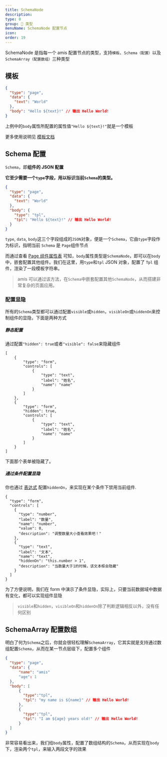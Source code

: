 ```yaml
---
title: SchemaNode
description:
type: 0
group: 🔧 类型
menuName: SchemaNode 配置节点
icon:
order: 19
---
```


SchemaNode 是指每一个 amis 配置节点的类型，支持`模板`、`Schema（配置）`以及`SchemaArray（配置数组）`三种类型

## 模板

```json
{
  "type": "page",
  "data": {
    "text": "World"
  },
  "body": "Hello ${text}!" // 输出 Hello World!
}
```

上例中的`body`属性所配置的属性值`"Hello ${text}!"`就是一个模板

更多使用说明见 [模板文档](../concepts/template)

## Schema 配置

`Schema`，即**组件的 JSON 配置**

**它至少需要一个`type`字段，用以标识当前`Schema`的类型。**

```json
{
  "type": "page",
  "data": {
    "text": "World"
  },
  "body": {
    "type": "tpl",
    "tpl": "Hello ${text}!" // 输出 Hello World!
  }
}
```

`type`, `data`, `body`这三个字段组成的`JSON`对象，便是一个`Schema`，它由`type`字段作为标识，指明当前 `Schema` 是 `Page`组件节点

而通过查看 [Page 组件属性表](../components/page) 可知，`body`属性类型是`SchemaNode`，即可以在`body`中，嵌套配置其他组件。我们在这里，用`type`和`tpl` JSON 对象，配置了 `Tpl` 组件，渲染了一段模板字符串。

> amis 可以通过该方法，在`Schema`中嵌套配置其他`SchemaNode`，从而搭建非常复杂的页面应用。

### 配置显隐

所有的`Schema`类型都可以通过配置`visible`或`hidden`，`visibleOn`或`hiddenOn`来控制组件的显隐，下面是两种方式

##### 静态配置

通过配置`"hidden": true`或者`"visible": false`来隐藏组件

```schema: scope="body"
[
    {
        "type": "form",
        "controls": [
            {
                "type": "text",
                "label": "姓名",
                "name": "name"
            }
        ]
    },
    {
        "type": "form",
        "hidden": true,
        "controls": [
            {
                "type": "text",
                "label": "姓名",
                "name": "name"
            }
        ]
    }
]
```

下面那个表单被隐藏了。

##### 通过条件配置显隐

你也通过 [表达式](../concepts/expression) 配置`hiddenOn`，来实现在某个条件下禁用当前组件.

```schema: scope="body"
{
  "type": "form",
  "controls": [
    {
      "type": "number",
      "label": "数量",
      "name": "number",
      "value": 0,
      "description": "调整数量大小查看效果吧！"
    },
    {
      "type": "text",
      "label": "文本",
      "name": "text",
      "hiddenOn": "this.number > 1",
      "description": "当数量大于1的时候，该文本框会隐藏"
    }
  ]
}
```

为了方便说明，我们在 form 中演示了条件显隐，实际上，只要当前数据域中数据有变化，都可以实现组件显隐

> `visible`和`hidden`，`visibleOn`和`hiddenOn`除了判断逻辑相反以外，没有任何区别

## SchemaArray 配置数组

明白了何为`Schema`之后，你就会很轻松理解`SchemaArray`，它其实就是支持通过数组配置`Schema`，从而在某一节点层级下，配置多个组件

```json
{
  "type": "page",
  "data": {
      "name": "amis"
      "age": 1
  },
  "body": [
      {
        "type":"tpl",
        "tpl": "my name is ${name}" // 输出 Hello World!
      },
      {
        "type":"tpl",
        "tpl": "I am ${age} years old!" // 输出 Hello World!
      }
  ]
}
```

非常容易看出来，我们给`body`属性，配置了数组结构的`Schema`，从而实现在`body`下，渲染两个`tpl`，来输入两段文字的效果
